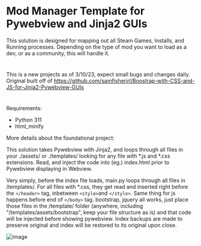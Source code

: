 
# Mod Manager Template for Pywebview and Jinja2 GUIs
This solution is designed for mapping out all Steam Games, Installs, and Running processes. Depending on the type of mod you want to load as a dev, or as a community, this will handle it. 
# 



This is a new projects as of 3/10/23, expect small bugs and changes daily. Original built off of https://github.com/samfisherirl/Boostrap-with-CSS-and-JS-for-Jinja2-Pywebview-GUIs 

#

Requirements: 
- Python 311
- html_minify

More details about the foundational project:

This solution takes Pywebview with Jinja2, and loops through all files in your ./assets/ or ./templates/ looking for any file with *.js and *.css extensions. Read, and inject the code into (eg.) index.html prior to Pywebview displaying in Webview. 


Very simply, before the index file loads, main.py loops through all files in /templates/. For all files with  *.css, they get read and inserted right before the  `</header>` tag, inbetween `<style>`and `</style>`. Same thing for js happens before end of `</body>` tag. 
bootstrap, jquery all works, just place those files in the /template/ folder (anywhere, including "/templates/assets/bootstrap", keep your file structure as is) and that code will be injected before showing pywebview. Index backups are made to preserve original and index will be restored to its original upon close. 


![image](https://user-images.githubusercontent.com/98753696/224162869-c821b648-97e2-4ad2-88f2-82bad41fa613.png)
